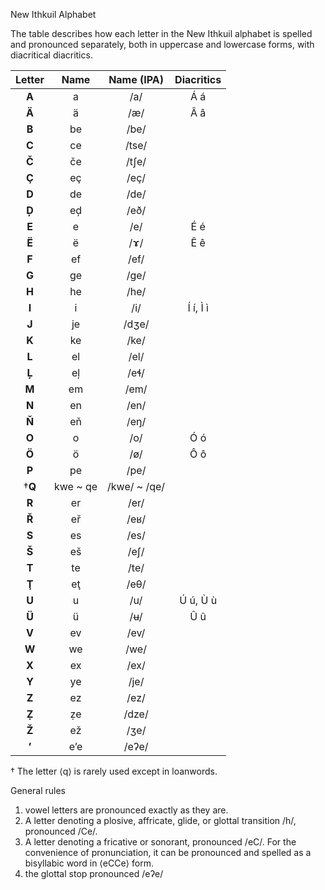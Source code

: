 New Ithkuil Alphabet

The table describes how each letter in the New Ithkuil alphabet is spelled and pronounced separately, both in uppercase and lowercase forms, with diacritical diacritics.

| **Letter** | **Name** | **Name (IPA)** | **Diacritics** |
|:---:|:---:|:---:|:---:|
| **A** | a | /a/ | Á á |
| **Ä** | ä | /æ/ | Â â |
| **B** | be | /be/ | |
| **C** | ce | /tse/ | |
| **Č** | če | /tʃe/ | |
| **Ç** | eç | /eç/ | |
| **D** | de | /de/ | |
| **Ḑ** | eḑ | /eð/ | |
| **E** | e | /e/ | É é |
| **Ë** | ë | /ɤ/ | Ê ê |
| **F** | ef | /ef/ | |
| **G** | ge | /ge/ | |
| **H** | he | /he/ | |
| **I** | i | /i/ | Í í, Ì ì |
| **J** | je | /dʒe/ | |
| **K** | ke | /ke/ | |
| **L** | el | /el/ | |
| **Ļ** | eļ | /eɬ/ | |
| **M** | em | /em/ | |
| **N** | en | /en/ | |
| **Ň** | eň | /eŋ/ | |
| **O** | o | /o/ | Ó ó |
| **Ö** | ö | /ø/ | Ô ô |
| **P** | pe | /pe/ | |
| †**Q** | kwe ~ qe | /kwe/ ~ /qe/ | |
| **R** | er | /er/ | |
| **Ř** | eř | /eʁ/ | |
| **S** | es | /es/ | |
| **Š** | eš | /eʃ/ | |
| **T** | te | /te/ | |
| **Ţ** | eţ | /eθ/ | |
| **U** | u | /u/ | Ú ú, Ù ù |
| **Ü** | ü | /ʉ/ | Û û |
| **V** | ev | /ev/ | |
| **W** | we | /we/ | |
| **X** | ex | /ex/ | |
| **Y** | ye | /je/ | |
| **Z** | ez | /ez/ | |
| **Ẓ** | ẓe | /dze/ | |
| **Ž** | ež | /ʒe/ | |
| **ʼ** | eʼe | /eʔe/ | |

† The letter ⟨q⟩ is rarely used except in loanwords.

General rules

1. vowel letters are pronounced exactly as they are.
2. A letter denoting a plosive, affricate, glide, or glottal transition /h/, pronounced /Ce/.
3. A letter denoting a fricative or sonorant, pronounced /eC/. For the convenience of pronunciation, it can be pronounced and spelled as a bisyllabic word in ⟨eCCe⟩ form.
4. the glottal stop pronounced /eʔe/